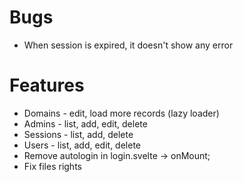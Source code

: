 # Bugs

- When session is expired, it doesn't show any error

# Features

- Domains - edit, load more records (lazy loader)
- Admins - list, add, edit, delete
- Sessions - list, add, delete
- Users - list, add, edit, delete
- Remove autologin in login.svelte -> onMount;
- Fix files rights
